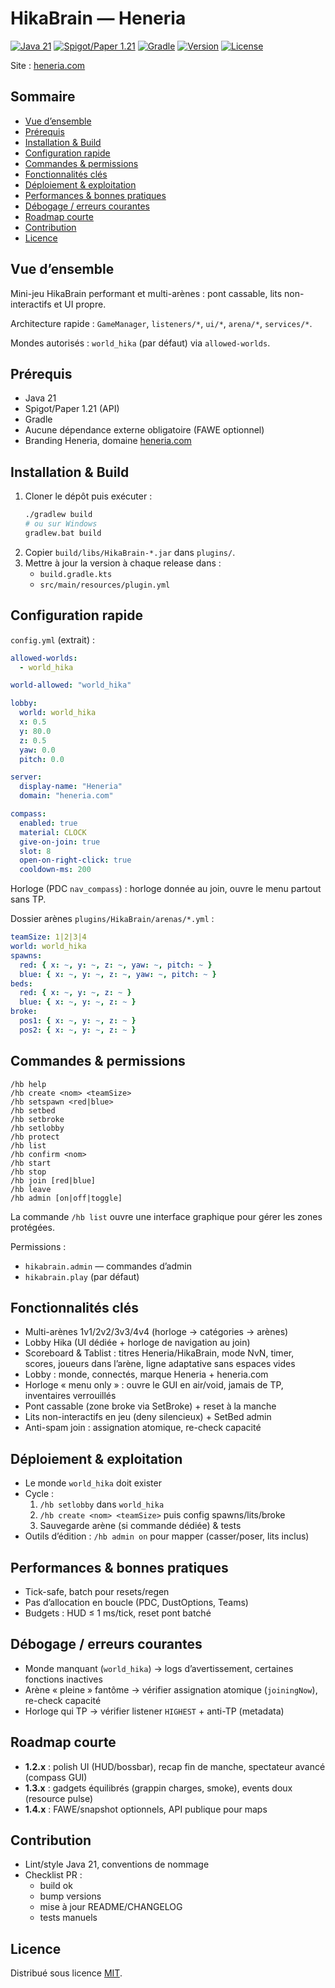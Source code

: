 # HikaBrain — Heneria

[![Java 21](https://img.shields.io/badge/Java-21-red?logo=openjdk)](https://openjdk.org/)
[![Spigot/Paper 1.21](https://img.shields.io/badge/Spigot/Paper-1.21-yellow?logo=spigotmc)](https://www.spigotmc.org/)
[![Gradle](https://img.shields.io/badge/Gradle-build-blue?logo=gradle)](https://gradle.org/)
[![Version](https://img.shields.io/badge/Version-1.5.3-informational)](CHANGELOG.md)
[![License](https://img.shields.io/badge/License-MIT-green)](LICENSE)

Site : [heneria.com](https://heneria.com)

## Sommaire
- [Vue d’ensemble](#vue-densemble)
- [Prérequis](#prérequis)
- [Installation & Build](#installation--build)
- [Configuration rapide](#configuration-rapide)
- [Commandes & permissions](#commandes--permissions)
- [Fonctionnalités clés](#fonctionnalités-clés)
- [Déploiement & exploitation](#déploiement--exploitation)
- [Performances & bonnes pratiques](#performances--bonnes-pratiques)
- [Débogage / erreurs courantes](#débogage--erreurs-courantes)
- [Roadmap courte](#roadmap-courte)
- [Contribution](#contribution)
- [Licence](#licence)

## Vue d’ensemble
Mini-jeu HikaBrain performant et multi-arènes : pont cassable, lits non-interactifs et UI propre.

Architecture rapide : `GameManager`, `listeners/*`, `ui/*`, `arena/*`, `services/*`.

Mondes autorisés : `world_hika` (par défaut) via `allowed-worlds`.

## Prérequis
- Java 21
- Spigot/Paper 1.21 (API)
- Gradle
- Aucune dépendance externe obligatoire (FAWE optionnel)
- Branding Heneria, domaine [heneria.com](https://heneria.com)

## Installation & Build
1. Cloner le dépôt puis exécuter :
   ```bash
   ./gradlew build
   # ou sur Windows
   gradlew.bat build
   ```
2. Copier `build/libs/HikaBrain-*.jar` dans `plugins/`.
3. Mettre à jour la version à chaque release dans :
   - `build.gradle.kts`
   - `src/main/resources/plugin.yml`

## Configuration rapide
`config.yml` (extrait) :
```yml
allowed-worlds:
  - world_hika

world-allowed: "world_hika"

lobby:
  world: world_hika
  x: 0.5
  y: 80.0
  z: 0.5
  yaw: 0.0
  pitch: 0.0

server:
  display-name: "Heneria"
  domain: "heneria.com"

compass:
  enabled: true
  material: CLOCK
  give-on-join: true
  slot: 8
  open-on-right-click: true
  cooldown-ms: 200
```

  Horloge (PDC `nav_compass`) : horloge donnée au join, ouvre le menu partout sans TP.

Dossier arènes `plugins/HikaBrain/arenas/*.yml` :
```yml
teamSize: 1|2|3|4
world: world_hika
spawns:
  red: { x: ~, y: ~, z: ~, yaw: ~, pitch: ~ }
  blue: { x: ~, y: ~, z: ~, yaw: ~, pitch: ~ }
beds:
  red: { x: ~, y: ~, z: ~ }
  blue: { x: ~, y: ~, z: ~ }
broke:
  pos1: { x: ~, y: ~, z: ~ }
  pos2: { x: ~, y: ~, z: ~ }
```

## Commandes & permissions
```
/hb help
/hb create <nom> <teamSize>
/hb setspawn <red|blue>
/hb setbed
/hb setbroke
/hb setlobby
/hb protect
/hb list
/hb confirm <nom>
/hb start
/hb stop
/hb join [red|blue]
/hb leave
/hb admin [on|off|toggle]
```

La commande `/hb list` ouvre une interface graphique pour gérer les zones protégées.

Permissions :
- `hikabrain.admin` — commandes d’admin
- `hikabrain.play` (par défaut)

## Fonctionnalités clés
- Multi-arènes 1v1/2v2/3v3/4v4 (horloge → catégories → arènes)
- Lobby Hika (UI dédiée + horloge de navigation au join)
- Scoreboard & Tablist : titres Heneria/HikaBrain, mode NvN, timer, scores, joueurs dans l’arène, ligne adaptative sans espaces vides
- Lobby : monde, connectés, marque Heneria + heneria.com
- Horloge « menu only » : ouvre le GUI en air/void, jamais de TP, inventaires verrouillés
- Pont cassable (zone broke via SetBroke) + reset à la manche
- Lits non-interactifs en jeu (deny silencieux) + SetBed admin
- Anti-spam join : assignation atomique, re-check capacité

## Déploiement & exploitation
- Le monde `world_hika` doit exister
- Cycle :
  1. `/hb setlobby` dans `world_hika`
  2. `/hb create <nom> <teamSize>` puis config spawns/lits/broke
  3. Sauvegarde arène (si commande dédiée) & tests
- Outils d’édition : `/hb admin on` pour mapper (casser/poser, lits inclus)

## Performances & bonnes pratiques
- Tick-safe, batch pour resets/regen
- Pas d’allocation en boucle (PDC, DustOptions, Teams)
- Budgets : HUD ≤ 1 ms/tick, reset pont batché

## Débogage / erreurs courantes
- Monde manquant (`world_hika`) → logs d’avertissement, certaines fonctions inactives
- Arène « pleine » fantôme → vérifier assignation atomique (`joiningNow`), re-check capacité
- Horloge qui TP → vérifier listener `HIGHEST` + anti-TP (metadata)

## Roadmap courte
- **1.2.x** : polish UI (HUD/bossbar), recap fin de manche, spectateur avancé (compass GUI)
- **1.3.x** : gadgets équilibrés (grappin charges, smoke), events doux (resource pulse)
- **1.4.x** : FAWE/snapshot optionnels, API publique pour maps

## Contribution
- Lint/style Java 21, conventions de nommage
- Checklist PR :
  - build ok
  - bump versions
  - mise à jour README/CHANGELOG
  - tests manuels

## Licence
Distribué sous licence [MIT](LICENSE).

